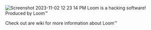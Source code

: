 ![Screenshot 2023-11-02 12 23 14 PM](https://github.com/14Codes/LOOM/assets/147854889/812ba70b-e139-4094-b83c-63b562aa7b11)
Loom is a hacking software! Produced by Loom™️ 

Check out are wiki for more information about Loom™️ 

